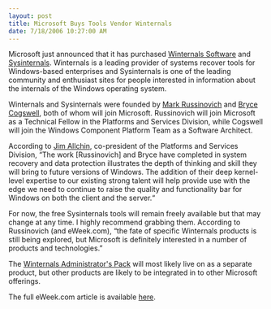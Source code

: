 ```yaml
---
layout: post
title: Microsoft Buys Tools Vendor Winternals
date: 7/18/2006 10:27:00 AM
---
```


Microsoft just announced that it has purchased [Winternals Software](http://www.winternals.com/) and [Sysinternals](http://www.sysinternals.com/). Winternals is a leading provider of systems recover tools for Windows-based enterprises and Sysinternals is one of the leading community and enthusiast sites for people interested in information about the internals of the Windows operating system.

Winternals and Sysinternals were founded by [Mark Russinovich](http://en.wikipedia.org/wiki/Mark_Russinovich) and [Bryce Cogswell](http://en.wikipedia.org/wiki/Bryce_Cogswell), both of whom will join Microsoft. Russinovich will join Microsoft as a Technical Fellow in the Platforms and Services Division, while Cogswell will join the Windows Component Platform Team as a Software Architect.

According to [Jim Allchin](http://en.wikipedia.org/wiki/Jim_Allchin), co-president of the Platforms and Services Division, “The work [Russinovich] and Bryce have completed in system recovery and data protection illustrates the depth of thinking and skill they will bring to future versions of Windows. The addition of their deep kernel-level expertise to our existing strong talent will help provide use with the edge we need to continue to raise the quality and functionality bar for Windows on both the client and the server.“

For now, the free Sysinternals tools will remain freely available but that may change at any time. I highly recommend grabbing them. According to Russinovich (and eWeek.com), “the fate of specific Winternals products is still being explored, but Microsoft is definitely interested in a number of products and technologies.”

The [Winternals Administrator's Pack](http://www.winternals.com/Products/AdministratorsPak/Default.aspx) will most likely live on as a separate product, but other products are likely to be integrated in to other Microsoft offerings.

The full eWeek.com article is available [here](http://www.eweek.com/article2/0,1895,1990579,00.asp).
